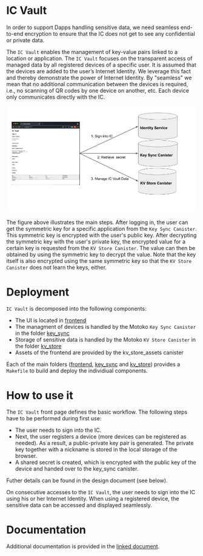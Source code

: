 # IC Vault
In order to support Dapps handling sensitive data, we need seamless end-to-end encryption to ensure that the IC does not get to see any confidential or private data.

The `IC Vault` enables the management of key-value pairs linked to a location or application. The `IC Vault` focuses on the transparent access of managed data by all registered devices of a specific user. It is assumed that the devices are added to the user’s Internet Identity. We leverage this fact and thereby demonstrate the power of Internet Identity. By "seamless" we mean that no additional communication between the devices is required, i.e., no scanning of QR codes by one device on another, etc. Each device only communicates directly with the IC. 

![IC Vault](resources/overview.png)

The figure above illustrates the main steps. After logging in, the user can get the symmetric key for a specific application from the `Key Sync Canister`. This symmetric key is encrypted with the user's public key. After decrypting the symmetric key with the user's private key, the encrypted value for a certain key is requested from the `KV Store Canister`. The value can then be obtained by using the symmetric key to decrypt the value.
Note that the key itself is also encrypted using the same symmetric key so that the `KV Store Canister` does not learn the keys, either.

# Deployment

`IC Vault` is decomposed into the following components:

* The UI is located in [frontend](/frontend)
* The managment of devices is handled by the Motoko `Key Sync Canister` in the folder [key_sync](/key_sync)
* Storage of sensitive data is handled by the Motoko `KV Store Canister` in the folder [kv_store](/kv_store)
* Assets of the frontend are provided by the kv_store_assets canister

Each of the main folders ([frontend](/frontend), [key_sync](/key_sync) and [kv_store](/kv_store)) provides a `Makefile` to build and deploy the individiual components. 

# How to use it

The `IC Vault` front page defines the basic workflow. The following steps have to be performed during first use:
* The user needs to sign into the IC. 
* Next, the user registers a device (more devices can be registered as needed). As a result, a public-private key pair is generated. The private key together with a nickname is stored in the local storage of the browser.  
* A shared secret is created, which is encrypted with the public key of the device and handed over to the key_sync canister. 

Futher details can be found in the design document (see below).

On consecutive accesses to the `IC Vault`, the user needs to sign into the IC using his or her Internet Identity. When using a registered device, the sensitive data can be accessed and displayed seamlessly.

# Documentation

Additional documentation is provided in the [linked document](https://docs.google.com/document/d/1dUvzQBKNM9COXPXw-mWnmXQOhwSdrSA2QRuefnYCnaU/edit#heading=h.tfzfyr8zn3o2).
